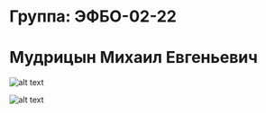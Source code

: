 # Группа: ЭФБО-02-22 
# Мудрицын Михаил Евгеньевич


![alt text](image.png)

![alt text](image-1.png)

